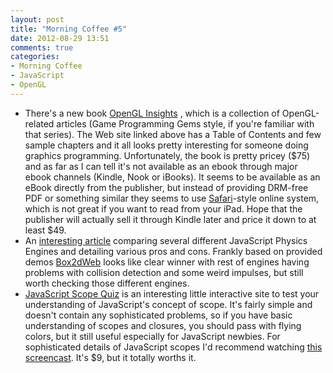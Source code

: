 ```yaml
---
layout: post
title: "Morning Coffee #5"
date: 2012-08-29 13:51
comments: true
categories: 
- Morning Coffee
- JavaScript
- OpenGL
---
```

- There's a new book [OpenGL Insights](http://openglinsights.com/) , which is a collection of OpenGL-related articles (Game Programming Gems style, if you're familiar with that series). The Web site linked above has a Table of Contents and few sample chapters and it all looks pretty interesting for someone doing graphics programming. Unfortunately, the book is pretty pricey ($75) and as far as I can tell it's not available as an ebook through major ebook channels (Kindle, Nook or iBooks). It seems to be available as an eBook directly from the publisher, but instead of providing DRM-free PDF or something similar they seems to use [Safari](http://www.safaribooksonline.com/)-style online system, which is not great if you want to read from your iPad. Hope that the publisher will actually sell it through Kindle later and price it down to at least $49.
- An [interesting article](http://buildnewgames.com/physics-engines-comparison) comparing several different JavaScript Physics Engines and detailing various pros and cons. Frankly based on provided demos [Box2dWeb](http://code.google.com/p/box2dweb/) looks like clear winner with rest of engines having problems with collision detection and some weird impulses, but still worth checking those different engines.
- [JavaScript Scope Quiz](http://madebyknight.com/javascript-scope) is an interesting little interactive site to test your understanding of JavaScript's concept of scope. It's fairly simple and doesn't contain any sophisticated problems, so if you have basic understanding of scopes and closures, you should pass with flying colors, but it still useful especially for JavaScript newbies. For sophisticated details of JavaScript scopes I'd recommend watching [this screencast](http://www.watchmecode.net/javascript-scope). It's $9, but it totally worths it.  
